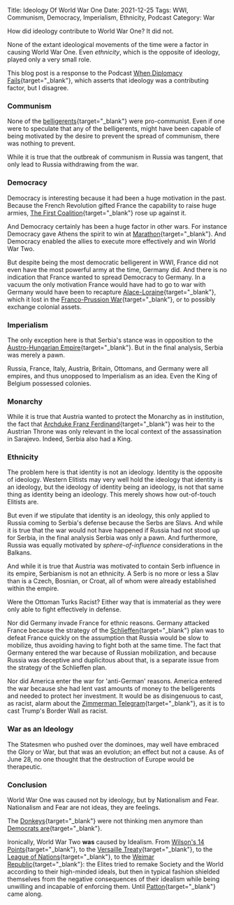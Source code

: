 Title: Ideology Of World War One
Date: 2021-12-25
Tags: WWI, Communism, Democracy, Imperialism, Ethnicity, Podcast
Category: War

How did ideology contribute to World War One? It did not.

None of the extant ideological movements of the time were a factor in
causing World War One. Even _ethnicity_, which is the opposite of ideology, played only a
very small role.

This blog post is a response to the Podcast
[When Diplomacy Fails](https://www.wdfpodcast.com/){target="_blank"},
which asserts that ideology was a contributing factor, but I disagree.

### Communism
None of the
[belligerents](https://en.wikipedia.org/wiki/Belligerent){target="_blank"}
were pro-communist. Even if one were to speculate that any of the belligerents,
might have been capable of being motivated by the desire to prevent the
spread of communism, there was nothing to prevent.

While it is true that the outbreak of communism in Russia was tangent, that
only lead to Russia withdrawing from the war.

### Democracy
Democracy is interesting because it had been a huge motivation in the past.
Because the French Revolution gifted France the capability to raise
huge armies,
[The First Coalition](https://en.wikipedia.org/wiki/War_of_the_First_Coalition){target="_blank"}
rose up against it.

And Democracy certainly has been a huge factor in other wars. For instance Democracy
gave Athens the spirit to win at
[Marathon](https://en.wikipedia.org/wiki/Battle_of_Marathon){target="_blank"}.
And Democracy enabled the allies to execute more effectively and win
World War Two.

But despite being the most democratic belligerent in WWI, France did not even have the most
powerful army at the time, Germany did. And there is no indication that France wanted
to spread Democracy to Germany. In a vacuum the only motivation France would have had to
go to war with Germany would have been to recapture
[Alace-Loraine](https://en.wikipedia.org/wiki/Alsace%E2%80%93Lorraine){target="_blank"},
which it lost in the
[Franco-Prussion War](https://en.wikipedia.org/wiki/Franco-Prussian_War){target="_blank"},
or to possibly exchange colonial assets.

### Imperialism
The only exception here is that Serbia's stance was in opposition to the
[Austro-Hungarian Empire](https://en.wikipedia.org/wiki/Austria-Hungary){target="_blank"}.
But in the final analysis, Serbia was merely a pawn.

Russia, France, Italy, Austria, Britain, Ottomans, and Germany were all empires, and thus
unopposed to Imperialism as an idea. Even the King of Belgium possessed colonies.

### Monarchy
While it is true that Austria wanted to protect the Monarchy as in institution, the fact that
[Archduke Franz Ferdinand](https://en.wikipedia.org/wiki/Archduke_Franz_Ferdinand_of_Austria){target="_blank"}
was heir to the Austrian Throne was only relevant in the local context of
the assassination in Sarajevo. Indeed, Serbia also had a King.

### Ethnicity
The problem here is that identity is not an ideology. Identity is the opposite
of ideology. Western Elitists may very well hold the ideology that identity is
an ideology, but the ideology of identity being an ideology, is not that same
thing as identity being an ideology. This merely shows how out-of-touch Elitists are.

But even if we stipulate that identity is an ideology, this only applied to
Russia coming to Serbia's defense because the Serbs are Slavs. And while it is
true that the war would not have happened if Russia had not stood up for Serbia,
in the final analysis Serbia was only a pawn. And furthermore, Russia was equally
motivated by _sphere-of-influence_ considerations in the Balkans.

And while it is true that Austria was motivated to contain Serb influence
in its empire, Serbianism is not an ethnicity. A Serb is no more or less a
Slav than is a Czech, Bosnian, or Croat, all of whom were already established
within the empire.

Were the Ottoman Turks Racist? Either way that is immaterial as they
were only able to fight effectively in defense.

Nor did Germany invade France for ethnic reasons. Germany attacked France
because the strategy of the
[Schlieffen](https://en.wikipedia.org/wiki/Schlieffen_Plan){target="_blank"}
plan was to defeat France quickly
on the assumption that Russia would be slow to mobilize, thus avoiding
having to fight both at the same time. The fact that Germany entered the
war because of Russian mobilization,
and because Russia was deceptive and duplicitous about that,
is a separate issue from the strategy
of the Schlieffen plan.

Nor did America enter the war for 'anti-German' reasons. America
entered the war because she had lent vast amounts of money to the belligerents
and needed to protect her investment. It would be as disingenuous to
cast, as racist, alarm about the
[Zimmerman Telegram](https://en.wikipedia.org/wiki/Zimmermann_Telegram){target="_blank"},
as it is to cast Trump's Border Wall as racist.

### War as an Ideology
The Statesmen who pushed over the dominoes, may well have
embraced the Glory or War, but that was an evolution; an effect but not a cause.
As of June 28,
no one thought that the destruction of Europe would be therapeutic.

### Conclusion
World War One was caused not by ideology, but by Nationalism and Fear.
Nationalism and Fear are not ideas, they are feelings.

The [Donkeys](https://en.wikipedia.org/wiki/Lions_led_by_donkeys){target="_blank"}
were not thinking men anymore than
[Democrats are](https://www.youtube.com/watch?v=cesSRfXqS1Q){target="_blank"}.

Ironically, World War Two **was** caused by Idealism. From
[Wilson's 14 Points](https://en.wikipedia.org/wiki/Fourteen_Points){target="_blank"},
to the
[Versaille Treaty](https://en.wikipedia.org/wiki/Treaty_of_Versailles){target="_blank"}, to the
[League of Nations](https://en.wikipedia.org/wiki/League_of_Nations){target="_blank"},
to the
[Weimar Republic](https://en.wikipedia.org/wiki/Weimar_Republic){target="_blank"}:
the Elites tried
to remake Society and the World according to their high-minded ideals, but then in
typical fashion shielded themselves from the negative consequences of
their idealism while being unwilling and incapable of enforcing them.
Until
[Patton](https://en.wikipedia.org/wiki/George_S._Patton){target="_blank"} came along.
